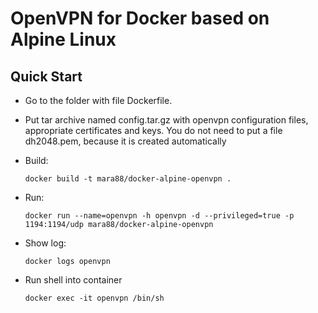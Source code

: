 # OpenVPN for Docker based on Alpine Linux

## Quick Start
* Go to the folder with file Dockerfile.
* Put tar archive named config.tar.gz with openvpn configuration files, appropriate certificates and keys. 
  You do not need to put a file dh2048.pem, because it is created automatically
* Build:

      docker build -t mara88/docker-alpine-openvpn .
* Run:

      docker run --name=openvpn -h openvpn -d --privileged=true -p 1194:1194/udp mara88/docker-alpine-openvpn
      
* Show log:

      docker logs openvpn
      
* Run shell into container

      docker exec -it openvpn /bin/sh
